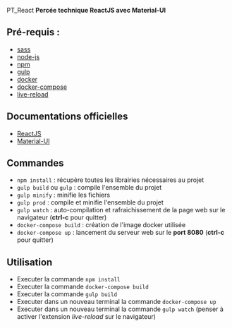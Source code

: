 PT_React
**Percée technique ReactJS avec Material-UI**

## Pré-requis :
* [sass](http://sass-lang.com/install)
* [node-js](https://nodejs.org/en/)
* [npm](http://blog.npmjs.org/post/85484771375/how-to-install-npm)
* [gulp](https://github.com/gulpjs/gulp/blob/master/docs/getting-started.md)
* [docker](https://www.docker.com/products/overview)
* [docker-compose](https://docs.docker.com/compose/install/)
* [live-reload](https://chrome.google.com/webstore/detail/livereload/jnihajbhpnppcggbcgedagnkighmdlei?hl=fr)

## Documentations officielles
* [ReactJS](https://facebook.github.io/react/docs/getting-started.html)
* [Material-UI](http://www.material-ui.com#/)

## Commandes
* `npm install` : récupère toutes les librairies nécessaires au projet
* `gulp build` ou `gulp` : compile l'ensemble du projet
* `gulp minify` : minifie les fichiers
* `gulp prod` : compile et minifie l'ensemble du projet
* `gulp watch` : auto-compilation et rafraichissement de la page web sur le navigateur (**ctrl-c** pour quitter)
* `docker-compose build` : création de l'image docker utilisée
* `docker-compose up` : lancement du serveur web sur le **port 8080** (**ctrl-c** pour quitter)

## Utilisation
* Executer la commande `npm install`
* Executer la commande `docker-compose build`
* Executer la commande `gulp build`
* Executer dans un nouveau terminal la commande `docker-compose up`
* Executer dans un nouveau terminal la commande `gulp watch` (penser à activer l'extension *live-reload* sur le navigateur)
